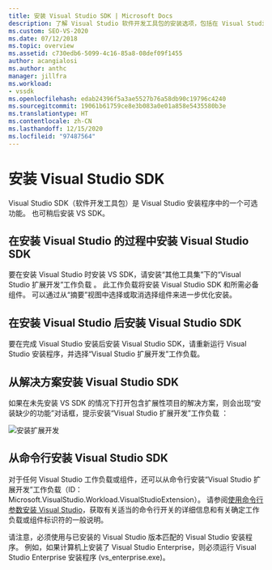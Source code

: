 ```yaml
---
title: 安装 Visual Studio SDK | Microsoft Docs
description: 了解 Visual Studio 软件开发工具包的安装选项，包括在 Visual Studio 安装期间。
ms.custom: SEO-VS-2020
ms.date: 07/12/2018
ms.topic: overview
ms.assetid: c730edb6-5099-4c16-85a8-08def09f1455
author: acangialosi
ms.author: anthc
manager: jillfra
ms.workload:
- vssdk
ms.openlocfilehash: edab24396f5a3ae5527b76a58db90c19796c4240
ms.sourcegitcommit: 19061b61759ce8e3b083a0e01a858e5435580b3e
ms.translationtype: HT
ms.contentlocale: zh-CN
ms.lasthandoff: 12/15/2020
ms.locfileid: "97487564"
---
```

# <a name="install-the-visual-studio-sdk"></a>安装 Visual Studio SDK

Visual Studio SDK（软件开发工具包）是 Visual Studio 安装程序中的一个可选功能。 也可稍后安装 VS SDK。

## <a name="install-the-visual-studio-sdk-as-part-of-a-visual-studio-installation"></a>在安装 Visual Studio 的过程中安装 Visual Studio SDK

要在安装 Visual Studio 时安装 VS SDK，请安装“其他工具集”下的“Visual Studio 扩展开发”工作负载 。 此工作负载将安装 Visual Studio SDK 和所需必备组件。 可以通过从“摘要”视图中选择或取消选择组件来进一步优化安装。

## <a name="install-the-visual-studio-sdk-after-installing-visual-studio"></a>在安装 Visual Studio 后安装 Visual Studio SDK

要在完成 Visual Studio 安装后安装 Visual Studio SDK，请重新运行 Visual Studio 安装程序，并选择“Visual Studio 扩展开发”工作负载。

## <a name="install-the-visual-studio-sdk-from-a-solution"></a>从解决方案安装 Visual Studio SDK

如果在未先安装 VS SDK 的情况下打开包含扩展性项目的解决方案，则会出现“安装缺少的功能”对话框，提示安装“Visual Studio 扩展开发”工作负载 ：

![安装扩展开发](../extensibility/media/install-extension-development.png "安装扩展开发")

## <a name="install-the-visual-studio-sdk-from-the-command-line"></a>从命令行安装 Visual Studio SDK

对于任何 Visual Studio 工作负载或组件，还可以从命令行安装“Visual Studio 扩展开发”工作负载（ID：Microsoft.VisualStudio.Workload.VisualStudioExtension）。 请参阅[使用命令行参数安装 Visual Studio](../install/use-command-line-parameters-to-install-visual-studio.md)，获取有关适当的命令行开关的详细信息和有关确定工作负载或组件标识符的一般说明。

请注意，必须使用与已安装的 Visual Studio 版本匹配的 Visual Studio 安装程序。 例如，如果计算机上安装了 Visual Studio Enterprise，则必须运行 Visual Studio Enterprise 安装程序 (vs_enterprise.exe)。
